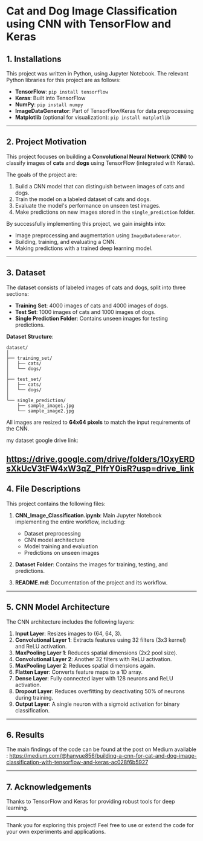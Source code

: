 # Cat and Dog Image Classification using CNN with TensorFlow and Keras


## 1. Installations
This project was written in Python, using Jupyter Notebook. The relevant Python libraries for this project are as follows:

- **TensorFlow**: `pip install tensorflow`
- **Keras**: Built into TensorFlow
- **NumPy**: `pip install numpy`
- **ImageDataGenerator**: Part of TensorFlow/Keras for data preprocessing
- **Matplotlib** (optional for visualization): `pip install matplotlib`

---

## 2. Project Motivation
This project focuses on building a **Convolutional Neural Network (CNN)** to classify images of **cats** and **dogs** using TensorFlow (integrated with Keras). 

The goals of the project are:
1. Build a CNN model that can distinguish between images of cats and dogs.
2. Train the model on a labeled dataset of cats and dogs.
3. Evaluate the model's performance on unseen test images.
4. Make predictions on new images stored in the `single_prediction` folder.

By successfully implementing this project, we gain insights into:
- Image preprocessing and augmentation using `ImageDataGenerator`.
- Building, training, and evaluating a CNN.
- Making predictions with a trained deep learning model.

---

## 3. Dataset
The dataset consists of labeled images of cats and dogs, split into three sections:
- **Training Set**: 4000 images of cats and 4000 images of dogs.
- **Test Set**: 1000 images of cats and 1000 images of dogs.
- **Single Prediction Folder**: Contains unseen images for testing predictions.

**Dataset Structure**:
```
dataset/
│
├── training_set/
│   ├── cats/
│   └── dogs/
│
├── test_set/
│   ├── cats/
│   └── dogs/
│
└── single_prediction/
    ├── sample_image1.jpg
    └── sample_image2.jpg
```

All images are resized to **64x64 pixels** to match the input requirements of the CNN.

my dataset google drive link:

https://drive.google.com/drive/folders/1OxyERDsXkUcV3tFW4xW3qZ_PIfrY0isR?usp=drive_link
---

## 4. File Descriptions
This project contains the following files:

1. **CNN_Image_Classification.ipynb**: Main Jupyter Notebook implementing the entire workflow, including:
   - Dataset preprocessing
   - CNN model architecture
   - Model training and evaluation
   - Predictions on unseen images

2. **Dataset Folder**: Contains the images for training, testing, and predictions.

3. **README.md**: Documentation of the project and its workflow.

---

## 5. CNN Model Architecture
The CNN architecture includes the following layers:

1. **Input Layer**: Resizes images to (64, 64, 3).
2. **Convolutional Layer 1**: Extracts features using 32 filters (3x3 kernel) and ReLU activation.
3. **MaxPooling Layer 1**: Reduces spatial dimensions (2x2 pool size).
4. **Convolutional Layer 2**: Another 32 filters with ReLU activation.
5. **MaxPooling Layer 2**: Reduces spatial dimensions again.
6. **Flatten Layer**: Converts feature maps to a 1D array.
7. **Dense Layer**: Fully connected layer with 128 neurons and ReLU activation.
8. **Dropout Layer**: Reduces overfitting by deactivating 50% of neurons during training.
9. **Output Layer**: A single neuron with a sigmoid activation for binary classification.

---

## 6. Results

The main findings of the code can be found at the post on Medium available : 
https://medium.com/@hanyue856/building-a-cnn-for-cat-and-dog-image-classification-with-tensorflow-and-keras-ac028f6b5927

---

## 7. Acknowledgements

Thanks to TensorFlow and Keras for providing robust tools for deep learning.

---

Thank you for exploring this project!  Feel free to use or extend the code for your own experiments and applications.


